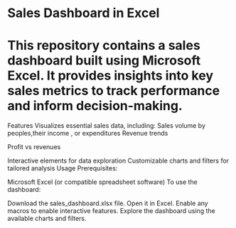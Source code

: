 # Sales Dashboard in Excel
# This repository contains a sales dashboard built using Microsoft Excel. It provides insights into key sales metrics to track performance and inform decision-making.

 Features
 Visualizes essential sales data, including:
 Sales volume by peoples,their income , or  expenditures 
 Revenue trends

 Profit vs revenues 

 Interactive elements for data exploration 
 Customizable charts and filters for tailored analysis
 Usage
 Prerequisites:

 Microsoft Excel (or compatible spreadsheet software)
 To use the dashboard:

 Download the sales_dashboard.xlsx file.
 Open it in Excel.
 Enable any macros to enable interactive features.
 Explore the dashboard using the available charts and filters.
